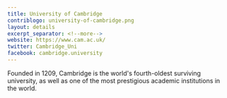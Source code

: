 ```yaml
---
title: University of Cambridge
contriblogo: university-of-cambridge.png
layout: details
excerpt_separator: <!--more-->
website: https://www.cam.ac.uk/
twitter: Cambridge_Uni
facebook: cambridge.university
---
```

Founded in 1209, Cambridge is the world's fourth-oldest surviving university, as well as one of the most prestigious academic institutions in the world.
<!--more-->
